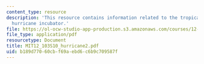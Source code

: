 ```yaml
---
content_type: resource
description: 'This resource contains information related to the tropical atmosphere:
  hurricane incubator.'
file: https://ol-ocw-studio-app-production.s3.amazonaws.com/courses/12-103-science-and-policy-of-natural-hazards-spring-2010/b189d77060cbf69aebd6c6b9c709587f_MIT12_103S10_hurricane2.pdf
file_type: application/pdf
resourcetype: Document
title: MIT12_103S10_hurricane2.pdf
uid: b189d770-60cb-f69a-ebd6-c6b9c709587f
---
```

